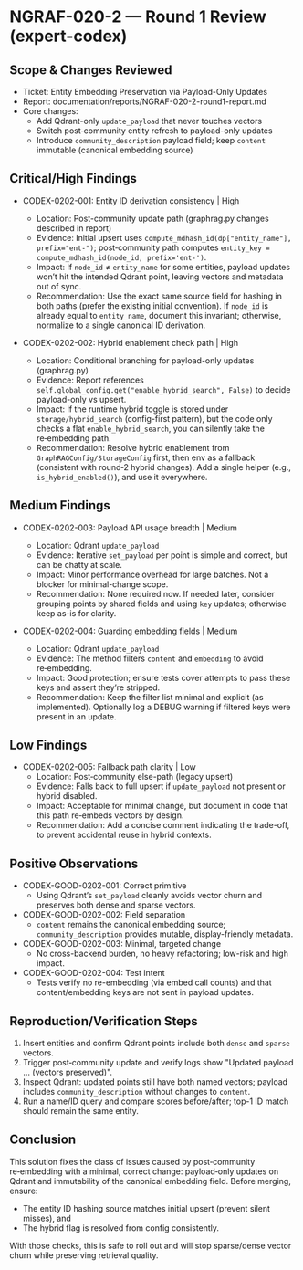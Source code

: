 # NGRAF-020-2 — Round 1 Review (expert-codex)

## Scope & Changes Reviewed

- Ticket: Entity Embedding Preservation via Payload-Only Updates
- Report: documentation/reports/NGRAF-020-2-round1-report.md
- Core changes:
  - Add Qdrant-only `update_payload` that never touches vectors
  - Switch post‑community entity refresh to payload-only updates
  - Introduce `community_description` payload field; keep `content` immutable (canonical embedding source)

## Critical/High Findings

- CODEX-0202-001: Entity ID derivation consistency | High
  - Location: Post-community update path (graphrag.py changes described in report)
  - Evidence: Initial upsert uses `compute_mdhash_id(dp["entity_name"], prefix="ent-")`; post‑community path computes `entity_key = compute_mdhash_id(node_id, prefix='ent-')`.
  - Impact: If `node_id` ≠ `entity_name` for some entities, payload updates won’t hit the intended Qdrant point, leaving vectors and metadata out of sync.
  - Recommendation: Use the exact same source field for hashing in both paths (prefer the existing initial convention). If `node_id` is already equal to `entity_name`, document this invariant; otherwise, normalize to a single canonical ID derivation.

- CODEX-0202-002: Hybrid enablement check path | High
  - Location: Conditional branching for payload-only updates (graphrag.py)
  - Evidence: Report references `self.global_config.get("enable_hybrid_search", False)` to decide payload-only vs upsert.
  - Impact: If the runtime hybrid toggle is stored under `storage/hybrid_search` (config-first pattern), but the code only checks a flat `enable_hybrid_search`, you can silently take the re‑embedding path.
  - Recommendation: Resolve hybrid enablement from `GraphRAGConfig/StorageConfig` first, then env as a fallback (consistent with round‑2 hybrid changes). Add a single helper (e.g., `is_hybrid_enabled()`), and use it everywhere.

## Medium Findings

- CODEX-0202-003: Payload API usage breadth | Medium
  - Location: Qdrant `update_payload`
  - Evidence: Iterative `set_payload` per point is simple and correct, but can be chatty at scale.
  - Impact: Minor performance overhead for large batches. Not a blocker for minimal-change scope.
  - Recommendation: None required now. If needed later, consider grouping points by shared fields and using `key` updates; otherwise keep as-is for clarity.

- CODEX-0202-004: Guarding embedding fields | Medium
  - Location: Qdrant `update_payload`
  - Evidence: The method filters `content` and `embedding` to avoid re‑embedding.
  - Impact: Good protection; ensure tests cover attempts to pass these keys and assert they’re stripped.
  - Recommendation: Keep the filter list minimal and explicit (as implemented). Optionally log a DEBUG warning if filtered keys were present in an update.

## Low Findings

- CODEX-0202-005: Fallback path clarity | Low
  - Location: Post‑community else-path (legacy upsert)
  - Evidence: Falls back to full upsert if `update_payload` not present or hybrid disabled.
  - Impact: Acceptable for minimal change, but document in code that this path re‑embeds vectors by design.
  - Recommendation: Add a concise comment indicating the trade-off, to prevent accidental reuse in hybrid contexts.

## Positive Observations

- CODEX-GOOD-0202-001: Correct primitive
  - Using Qdrant’s `set_payload` cleanly avoids vector churn and preserves both dense and sparse vectors.
- CODEX-GOOD-0202-002: Field separation
  - `content` remains the canonical embedding source; `community_description` provides mutable, display-friendly metadata.
- CODEX-GOOD-0202-003: Minimal, targeted change
  - No cross-backend burden, no heavy refactoring; low-risk and high impact.
- CODEX-GOOD-0202-004: Test intent
  - Tests verify no re-embedding (via embed call counts) and that content/embedding keys are not sent in payload updates.

## Reproduction/Verification Steps

1) Insert entities and confirm Qdrant points include both `dense` and `sparse` vectors.
2) Trigger post‑community update and verify logs show "Updated payload … (vectors preserved)".
3) Inspect Qdrant: updated points still have both named vectors; payload includes `community_description` without changes to `content`.
4) Run a name/ID query and compare scores before/after; top-1 ID match should remain the same entity.

## Conclusion

This solution fixes the class of issues caused by post‑community re‑embedding with a minimal, correct change: payload‑only updates on Qdrant and immutability of the canonical embedding field. Before merging, ensure:
- The entity ID hashing source matches initial upsert (prevent silent misses), and
- The hybrid flag is resolved from config consistently.

With those checks, this is safe to roll out and will stop sparse/dense vector churn while preserving retrieval quality.
